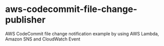 # aws-codecommit-file-change-publisher
AWS CodeCommit file change notification example by using AWS Lambda, Amazon SNS and CloudWatch Event
